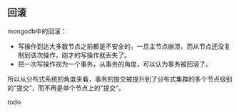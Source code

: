 ## 回滚

mongodb中的回滚：

- 写操作到达大多数节点之前都是不安全的，一旦主节点崩溃，而从节点还没复制到该次操作，刚才的写操作就丢失了。
- 把一次写操作视为一个事务，从事务的角度，可以认为事务被回滚了。

所以从分布式系统的角度来看，事务的提交被提升到了分布式集群的多个节点级别的”提交“，而不再是单个节点上的”提交“。



todo
